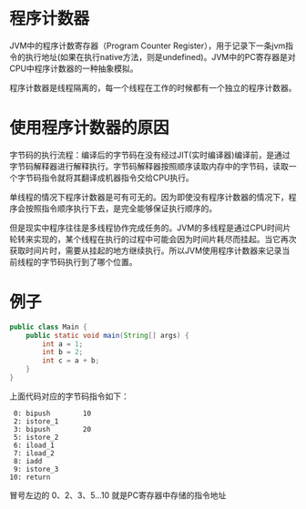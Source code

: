 # 程序计数器

JVM中的程序计数寄存器（Program Counter Register），用于记录下一条jvm指令的执行地址(如果在执行native方法，则是undefined)。JVM中的PC寄存器是对CPU中程序计数器的一种抽象模拟。

程序计数器是线程隔离的，每一个线程在工作的时候都有一个独立的程序计数器。

# 使用程序计数器的原因

字节码的执行流程：编译后的字节码在没有经过JIT(实时编译器)编译前，是通过字节码解释器进行解释执行。字节码解释器按照顺序读取内存中的字节码，读取一个字节码指令就将其翻译成机器指令交给CPU执行。

单线程的情况下程序计数器是可有可无的。因为即使没有程序计数器的情况下，程序会按照指令顺序执行下去，是完全能够保证执行顺序的。

但是现实中程序往往是多线程协作完成任务的。JVM的多线程是通过CPU时间片轮转来实现的，某个线程在执行的过程中可能会因为时间片耗尽而挂起。当它再次获取时间片时，需要从挂起的地方继续执行。所以JVM使用程序计数器来记录当前线程的字节码执行到了哪个位置。

# 例子

```java
public class Main {
    public static void main(String[] args) {
        int a = 1;
        int b = 2;
        int c = a + b;
    }
}
```

上面代码对应的字节码指令如下：

```
 0: bipush        10
 2: istore_1
 3: bipush        20
 5: istore_2
 6: iload_1
 7: iload_2
 8: iadd
 9: istore_3
10: return

```

冒号左边的 0、2、3、5...10 就是PC寄存器中存储的指令地址

